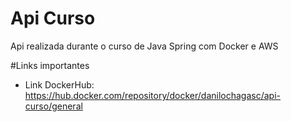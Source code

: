 # Api Curso

Api realizada durante o curso de Java Spring com Docker e AWS

#Links importantes
- Link DockerHub: https://hub.docker.com/repository/docker/danilochagasc/api-curso/general
